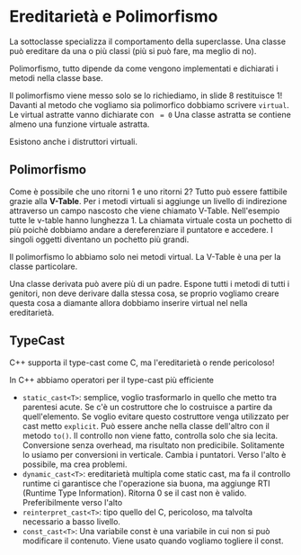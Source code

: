 # Ereditarietà e Polimorfismo

La sottoclasse specializza il comportamento della superclasse. Una classe può ereditare da una o più classi (più si può fare, ma meglio di no). 

Polimorfismo, tutto dipende da come vengono implementati e dichiarati i metodi nella classe base.

Il polimorfismo viene messo solo se lo richiediamo, in slide 8 restituisce 1! Davanti al metodo che vogliamo sia polimorfico dobbiamo scrivere `virtual`. Le virtual astratte vanno dichiarate con ` = 0` Una classe astratta se contiene almeno una funzione virtuale astratta.

Esistono anche i distruttori virtuali.

## Polimorfismo

Come è possibile che uno ritorni 1 e uno ritorni 2? Tutto può essere fattibile grazie alla **V-Table**. Per i metodi virtuali si aggiunge un livello di indirezione attraverso un campo nascosto che viene chiamato V-Table. Nell'esempio tutte le v-table hanno lunghezza 1. La chiamata virtuale costa un pochetto di più poichè dobbiamo andare a dereferenziare il puntatore e accedere. I singoli oggetti diventano un pochetto più grandi.

Il polimorfismo lo abbiamo solo nei metodi virtual. La V-Table è una per la classe particolare.

Una classe derivata può avere più di un padre. Espone tutti i metodi di tutti i genitori, non deve derivare dalla stessa cosa, se proprio vogliamo creare questa cosa a diamante allora dobbiamo inserire virtual nel nella ereditarietà.

## TypeCast

C++ supporta il type-cast come C, ma l'ereditarietà o rende pericoloso!

In C++ abbiamo operatori per il type-cast più efficiente
- `static_cast<T>`: semplice, voglio trasformarlo in quello che metto tra parentesi acute. Se c'è un costruttore che lo costruisce a partire da quell'elemento. Se voglio evitare questo costruttore venga utilizzato per cast metto `explicit`. Può essere anche nella classe dell'altro con il metodo `to()`. Il controllo non viene fatto, controlla solo che sia lecita. Conversione senza overhead, ma risultato non predicibile. Solitamente lo usiamo per conversioni in verticale. Cambia  i puntatori. Verso l'alto è possibile, ma crea problemi.
- `dynamic_cast<T>`: ereditarietà multipla come static cast, ma fa il controllo runtime ci garantisce che l'operazione sia buona, ma aggiunge RTI (Runtime Type Information). Ritorna 0 se il cast non è valido. Preferibilmente verso l'alto
- `reinterpret_cast<T>`: tipo quello del C, pericoloso, ma talvolta necessario a basso livello.
- `const_cast<T>`: Una variabile const è una variabile in cui non si può modificare il contenuto. Viene usato quando vogliamo togliere il const.
